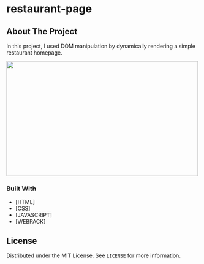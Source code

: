 # restaurant-page

<!-- ABOUT THE PROJECT -->

## About The Project

<p>In this project, I used DOM manipulation by dynamically rendering a simple restaurant homepage.</p>
<a href="https://ahyoung227.github.io/restaurant-page/"><img src="dist/img/pizza-ahyoung.gif" width="500px" height="300px"></a>

### Built With

- [HTML]
- [CSS]
- [JAVASCRIPT]
- [WEBPACK]

<!-- LICENSE -->

## License

Distributed under the MIT License. See `LICENSE` for more information.
